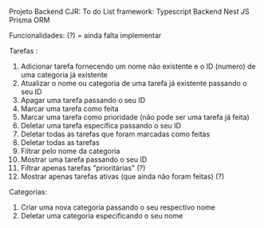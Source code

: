 Projeto Backend CJR: To do List
framework: Typescript Backend
Nest JS
Prisma ORM

Funcionalidades:  (?) = ainda falta implementar

Tarefas :  

1) Adicionar tarefa fornecendo um nome não existente e o ID (numero) de uma 
categoria já existente
2) Atualizar o nome ou categoria de uma tarefa já existente passando o seu ID
3) Apagar uma tarefa passando o seu ID
4) Marcar uma tarefa como feita
5) Marcar uma tarefa como prioridade (não pode ser uma tarefa já feita)
6) Deletar uma tarefa específica passando o seu ID
7) Deletar todas as tarefas que foram marcadas como feitas
8) Deletar todas as tarefas 
9) Filtrar pelo nome da categoria 
10) Mostrar uma tarefa passando o seu ID
11) Filtrar apenas tarefas "prioritárias" (?)
12) Mostrar apenas tarefas ativas (que ainda não foram feitas) (?)

Categorias:
1) Criar uma nova categoria passando o seu respectivo nome
2) Deletar uma categoria especificando o seu nome

